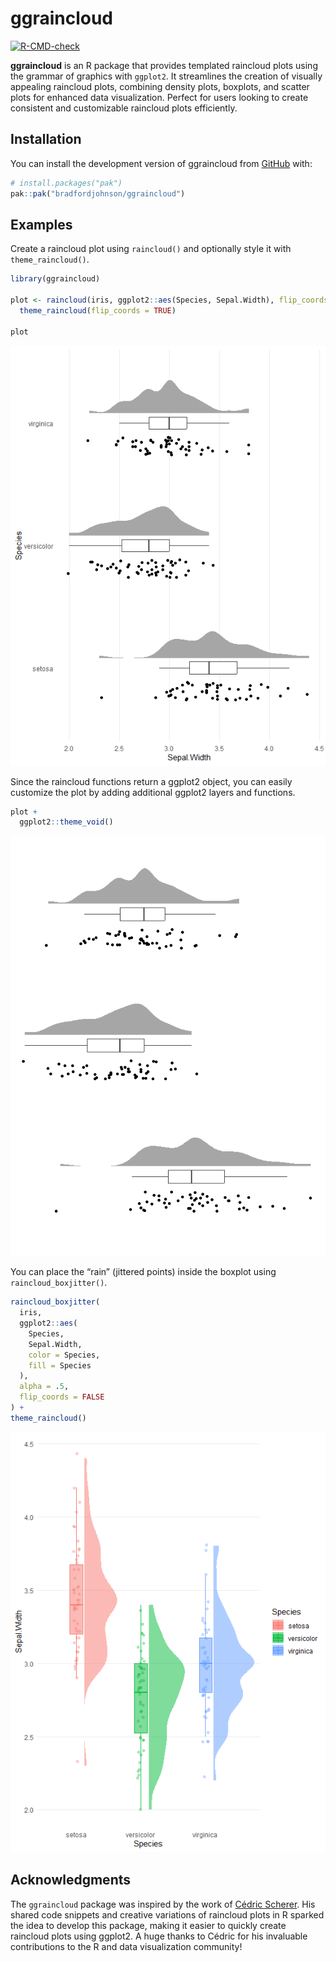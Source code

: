 
<!-- README.md is generated from README.Rmd. Please edit that file -->

# ggraincloud

<!-- badges: start -->

[![R-CMD-check](https://github.com/bradfordjohnson/ggraincloud/actions/workflows/R-CMD-check.yaml/badge.svg)](https://github.com/bradfordjohnson/ggraincloud/actions/workflows/R-CMD-check.yaml)
<!-- badges: end -->

**ggraincloud** is an R package that provides templated raincloud plots
using the grammar of graphics with `ggplot2`. It streamlines the
creation of visually appealing raincloud plots, combining density plots,
boxplots, and scatter plots for enhanced data visualization. Perfect for
users looking to create consistent and customizable raincloud plots
efficiently.

## Installation

You can install the development version of ggraincloud from
[GitHub](https://github.com/) with:

``` r
# install.packages("pak")
pak::pak("bradfordjohnson/ggraincloud")
```

## Examples

Create a raincloud plot using `raincloud()` and optionally style it with
`theme_raincloud()`.

``` r
library(ggraincloud)

plot <- raincloud(iris, ggplot2::aes(Species, Sepal.Width), flip_coords = TRUE) +
  theme_raincloud(flip_coords = TRUE)

plot
```

![](man/figures/README-example-1.png)<!-- -->

Since the raincloud functions return a ggplot2 object, you can easily
customize the plot by adding additional ggplot2 layers and functions.

``` r
plot +
  ggplot2::theme_void()
```

![](man/figures/README-theme_void-1.png)<!-- -->

You can place the “rain” (jittered points) inside the boxplot using
`raincloud_boxjitter()`.

``` r
raincloud_boxjitter(
  iris,
  ggplot2::aes(
    Species,
    Sepal.Width,
    color = Species,
    fill = Species
  ),
  alpha = .5,
  flip_coords = FALSE
) +
theme_raincloud()
```

![](man/figures/README-boxjitter-1.png)<!-- -->

## Acknowledgments

The `ggraincloud` package was inspired by the work of [Cédric
Scherer](https://www.cedricscherer.com/). His shared code snippets and
creative variations of raincloud plots in R sparked the idea to develop
this package, making it easier to quickly create raincloud plots using
ggplot2. A huge thanks to Cédric for his invaluable contributions to the
R and data visualization community!
